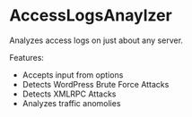 # AccessLogsAnaylzer

Analyzes access logs on just about any server.

Features:
- Accepts input from options
- Detects WordPress Brute Force Attacks
- Detects XMLRPC Attacks
- Analyzes traffic anomolies

